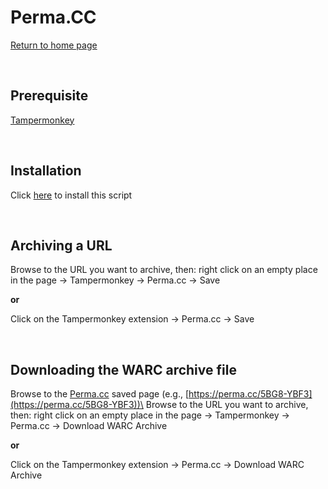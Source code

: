 Perma.CC
========
[Return to home page](/README.md)

<br>

Prerequisite
--------------------

[Tampermonkey](https://www.tampermonkey.net/)

<br>

Installation
------------

Click [here](https://raw.githubusercontent.com/kaerez/jsmonkey-pub/main/Perma.cc/permacc.user.js) to install this script

<br>

Archiving a URL
---------------

Browse to the URL you want to archive, then: right click on an empty place in the page -> Tampermonkey -> Perma.cc -> Save

__or__

Click on the Tampermonkey extension -> Perma.cc -> Save

<br>

Downloading the WARC archive file
---------------------------------

Browse to the [Perma.cc](https://perma.cc) saved page (e.g., [https://perma.cc/5BG8-YBF3](https://perma.cc/5BG8-YBF3))\
Browse to the URL you want to archive, then: right click on an empty place in the page -> Tampermonkey -> Perma.cc -> Download WARC Archive

__or__

Click on the Tampermonkey extension -> Perma.cc -> Download WARC Archive
